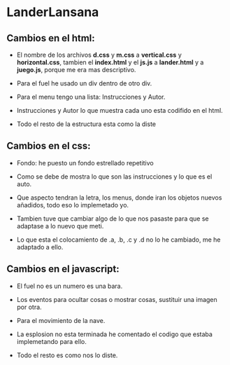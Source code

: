 # LanderLansana
## Cambios en el html:

* El nombre de los archivos **d.css** y **m.css** a **vertical.css** y **horizontal.css**, tambien el **index.html** y el **js.js** a **lander.html** y a **juego.js**, porque me era mas descriptivo.

* Para el fuel he usado un div dentro de otro div.

* Para el menu tengo una lista: Instrucciones y Autor.

* Instrucciones y Autor lo que muestra cada uno esta codifido en el html.

* Todo el resto de la estructura esta como la diste

## Cambios en el css:

* Fondo: he puesto un fondo estrellado repetitivo

* Como se debe de mostra lo que son las instrucciones y lo que es el auto.

* Que aspecto tendran la letra, los menus, donde iran los objetos nuevos añadidos, todo eso lo implemetado yo.

* Tambien tuve que cambiar algo de lo que nos pasaste para que se adaptase a lo nuevo que meti.

* Lo que esta el colocamiento de .a, .b, .c y .d no lo he cambiado, me he adaptado a ello.

## Cambios en el javascript:

* El fuel no es un numero es una bara.

* Los eventos para ocultar cosas o mostrar cosas, sustituir una imagen por otra.

* Para el movimiento de la nave.

* La esplosion no esta terminada he comentado el codigo que estaba implemetando para ello.

* Todo el resto es como nos lo diste.
